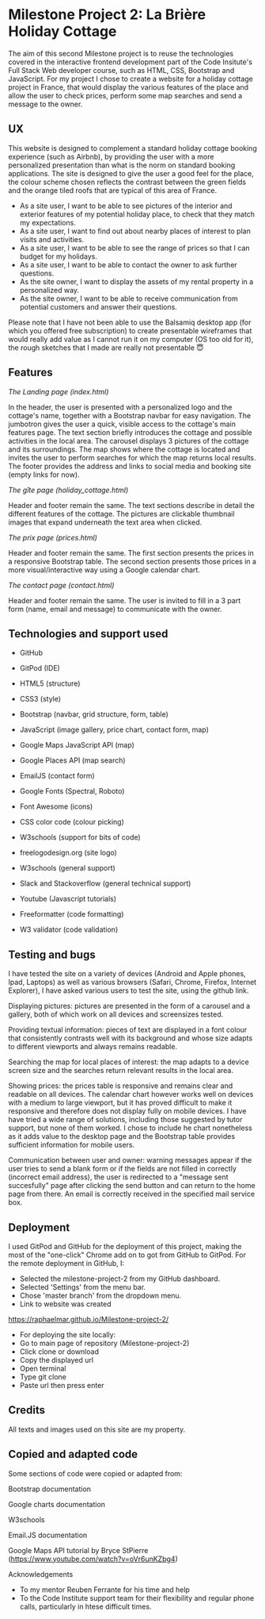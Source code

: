 <h1>Milestone Project 2: La Brière Holiday Cottage</h1>

The aim of this second Milestone project is to reuse the technologies covered in the interactive frontend development part of the Code Insitute's Full Stack Web developer course, such as HTML, CSS, Bootstrap and JavaScript.
For my project I chose to create a website for a holiday cottage project in France, that would display the various features of the place and allow the user to check prices, perform some map searches and send a message to the owner.

<h2>UX</h2>

This website is designed to complement a standard holiday cottage booking experience (such as Airbnb), by providing the user with a more personalized presentation than what is the norm on standard booking applications. The site is designed to give the user a good feel for the place, the colour scheme chosen reflects the contrast between the green fields and the orange tiled roofs that are typical of this area of France.

* As a site user, I want to be able to see pictures of the interior and exterior features of my potential holiday place, to check that they match my expectations.
* As a site user, I want to find out about nearby places of interest to plan visits and activities.
* As a site user, I want to be able to see the range of prices so that I can budget for my holidays.
* As a site user, I want to be able to contact the owner to ask further questions.
* As the site owner, I want to display the assets of my rental property in a personalized way.
* As the site owner, I want to be able to receive communication from potential customers and answer their questions. 

Please note that I have not been able to use the Balsamiq desktop app (for which you offered free subscription) to create presentable wireframes that would really add value as I cannot run it on my computer (OS too old for it), the rough sketches that I made are really not presentable :innocent:



<h2>Features</h2>

*The Landing page (index.html)*

In the header, the user is presented with a personalized logo and the cottage's name, together with a Bootstrap navbar for easy navigation. 
The jumbotron gives the user a quick, visible access to the cottage's main features page.
The text section briefly introduces the cottage and possible activities in the local area.
The carousel displays 3 pictures of the cottage and its surroundings.
The map shows where the cottage is located and invites the user to perform searches for which the map returns local results.
The footer provides the address and links to social media and booking site (empty links for now).

*The gîte page (holiday_cottage.html)*

Header and footer remain the same.
The text sections describe in detail the different features of the cottage.
The pictures are clickable thumbnail images that expand underneath the text area when clicked. 


*The prix page (prices.html)*

Header and footer remain the same.
The first section presents the prices in a responsive Bootstrap table.
The second section presents those prices in a more visual/interactive way using a Google calendar chart. 


*The contact page (contact.html)*

Header and footer remain the same.
The user is invited to fill in a 3 part form (name, email and message) to communicate with the owner.



<h2>Technologies and support used</h2>

* GitHub
* GitPod (IDE)

* HTML5 (structure)
* CSS3 (style)
* Bootstrap (navbar, grid structure, form, table)
* JavaScript (image gallery, price chart, contact form, map)


* Google Maps JavaScript API (map)
* Google Places API (map search)
* EmailJS (contact form)


* Google Fonts (Spectral, Roboto)
* Font Awesome (icons)
* CSS color code (colour picking)
* W3schools (support for bits of code)
* freelogodesign.org (site logo)

* W3schools (general support)
* Slack and Stackoverflow (general technical support)
* Youtube (Javascript tutorials)

* Freeformatter (code formatting)
* W3 validator (code validation)



<h2>Testing and bugs</h2>

I have tested the site on a variety of devices (Android and Apple phones, Ipad, Laptops) as well as various browsers (Safari, Chrome, Firefox, Internet Explorer), I have asked various users to test the site, using the github link.

Displaying pictures: pictures are presented in the form of a carousel and a gallery, both of which work on all devices and screensizes tested.

Providing textual information: pieces of text are displayed in a font colour that consistently contrasts well with its background and whose size adapts to different viewports and always remains readable.

Searching the map for local places of interest: the map adapts to a device screen size and the searches return relevant results in the local area.

Showing prices: the prices table is responsive and remains clear and readable on all devices. The calendar chart however works well on devices with a medium to large viewport, but it has proved difficult to make it responsive and therefore does not display fully on mobile devices. I have have tried a wide range of solutions, including those suggested by tutor support, but none of them worked. I chose to include he chart nonetheless as it adds value to the desktop page and the Bootstrap table provides sufficient information for mobile users.

Communication between user and owner: warning messages appear if the user tries to send a blank form or if the fields are not filled in correctly (incorrect email address), the user is redirected to a "message sent succesfully" page after clicking the send button and can return to the home page from there. An email is correctly received in the specified mail service box.

<h2>Deployment</h2>

I used GitPod and GitHub for the deployment of this project, making the most of the "one-click" Chrome add on to got from GitHub to GitPod.
For the remote deployment in  GitHub, I:

* Selected the milestone-project-2 from my GitHub dashboard.
* Selected 'Settings' from the menu bar.
* Chose 'master branch' from the dropdown menu.
* Link to website was created

https://raphaelmar.github.io/Milestone-project-2/

* For deploying the site locally:
* Go to main page of repository (Milestone-project-2)
* Click clone or download
* Copy the displayed url
* Open terminal
* Type git clone
* Paste url then press enter

<h2>Credits</h2>

All texts and images used on this site are my property.

<h2>Copied and adapted code</h2>

Some sections of code were copied or adapted from:

Bootstrap documentation

Google charts documentation

W3schools

Email.JS documentation

Google Maps API tutorial by Bryce StPierre (https://www.youtube.com/watch?v=oVr6unKZbg4)


Acknowledgements
* To my mentor Reuben Ferrante for his time and help
* To the Code Institute support team for their flexibility and regular phone calls, particularly in htese difficult times.
